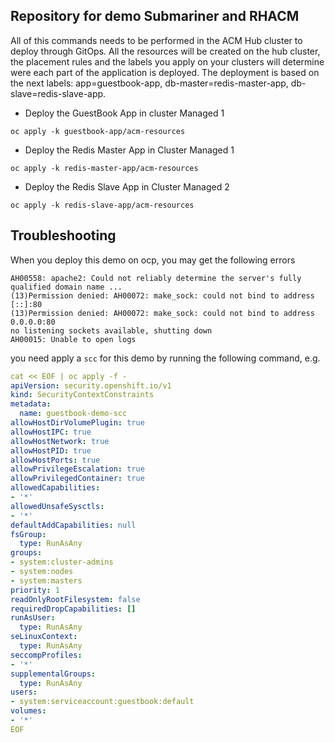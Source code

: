 ## Repository for demo Submariner and RHACM

All of this commands needs to be performed in the ACM Hub cluster to deploy through GitOps. All the resources will be created on the hub cluster, the placement rules and the labels you apply on your clusters will determine were each part of the application is deployed. The deployment is based on the next labels: app=guestbook-app, db-master=redis-master-app, db-slave=redis-slave-app.

* Deploy the GuestBook App in cluster Managed 1

```
oc apply -k guestbook-app/acm-resources
```

* Deploy the Redis Master App in Cluster Managed 1

```
oc apply -k redis-master-app/acm-resources
```

* Deploy the Redis Slave App in Cluster Managed 2

```
oc apply -k redis-slave-app/acm-resources
```

## Troubleshooting

When you deploy this demo on ocp, you may get the following errors
```
AH00558: apache2: Could not reliably determine the server's fully qualified domain name ...
(13)Permission denied: AH00072: make_sock: could not bind to address [::]:80
(13)Permission denied: AH00072: make_sock: could not bind to address 0.0.0.0:80
no listening sockets available, shutting down
AH00015: Unable to open logs
```

you need apply a `scc` for this demo by running the following command, e.g.

```yaml
cat << EOF | oc apply -f -
apiVersion: security.openshift.io/v1
kind: SecurityContextConstraints
metadata:
  name: guestbook-demo-scc
allowHostDirVolumePlugin: true
allowHostIPC: true
allowHostNetwork: true
allowHostPID: true
allowHostPorts: true
allowPrivilegeEscalation: true
allowPrivilegedContainer: true
allowedCapabilities:
- '*'
allowedUnsafeSysctls:
- '*'
defaultAddCapabilities: null
fsGroup:
  type: RunAsAny
groups:
- system:cluster-admins
- system:nodes
- system:masters
priority: 1
readOnlyRootFilesystem: false
requiredDropCapabilities: []
runAsUser:
  type: RunAsAny
seLinuxContext:
  type: RunAsAny
seccompProfiles:
- '*'
supplementalGroups:
  type: RunAsAny
users:
- system:serviceaccount:guestbook:default
volumes:
- '*'
EOF
